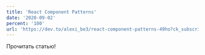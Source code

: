 ```yaml
---
title: 'React Component Patterns'
date: '2020-09-02'
percent: '100'
url: 'https://dev.to/alexi_be3/react-component-patterns-49ho?ck_subscriber_id=887765240'
---
```


Прочитать статью!
